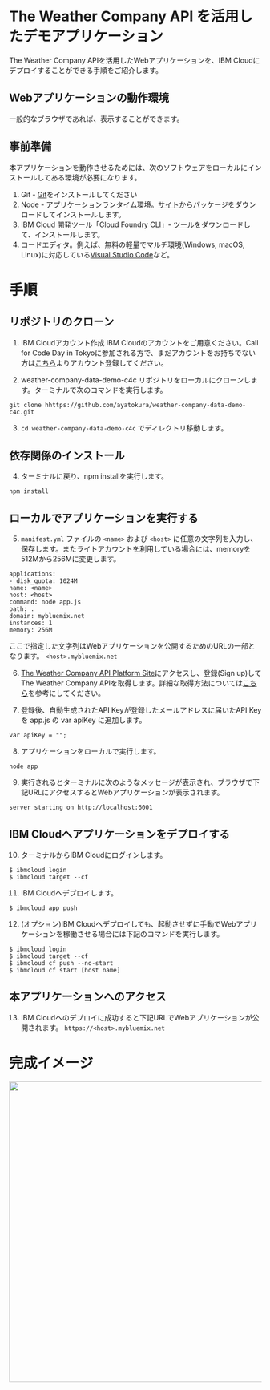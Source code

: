 # The Weather Company API を活用したデモアプリケーション
The Weather Company APIを活用したWebアプリケーションを、IBM Cloudにデプロイすることができる手順をご紹介します。

## Webアプリケーションの動作環境
一般的なブラウザであれば、表示することができます。

## 事前準備
本アプリケーションを動作させるためには、次のソフトウェアをローカルにインストールしてある環境が必要になります。
1. Git - [Git](https://git-scm.com/downloads)をインストールしてください
2. Node - アプリケーションランタイム環境。[サイト](https://nodejs.org/en/)からパッケージをダウンロードしてインストールします。
3. IBM Cloud 開発ツール「Cloud Foundry CLI」- [ツール](https://console.bluemix.net/docs/cli/index.html#cli)をダウンロードして、インストールします。
4. コードエディタ。例えば、無料の軽量でマルチ環境(Windows, macOS, Linux)に対応している[Visual Studio Code](https://code.visualstudio.com/)など。

# 手順
## リポジトリのクローン

1. IBM Cloudアカウント作成
IBM Cloudのアカウントをご用意ください。Call for Code Day in Tokyoに参加される方で、まだアカウントをお持ちでない方は[こちら](https://ibm.biz/BdYzDx
)よりアカウント登録してください。

2. weather-company-data-demo-c4c リポジトリをローカルにクローンします。ターミナルで次のコマンドを実行します。  
  ```
  git clone hhttps://github.com/ayatokura/weather-company-data-demo-c4c.git
  ```

3. `cd weather-company-data-demo-c4c` でディレクトリ移動します。

## 依存関係のインストール

4. ターミナルに戻り、npm installを実行します。
  ```
  npm install
  ```

## ローカルでアプリケーションを実行する

5. `manifest.yml` ファイルの `<name>` および `<host>` に任意の文字列を入力し、保存します。またライトアカウントを利用している場合には、memoryを512Mから256Mに変更します。
  ```
applications:
- disk_quota: 1024M
  name: <name>
  host: <host>
  command: node app.js
  path: .
  domain: mybluemix.net
  instances: 1
  memory: 256M
  ```
 ここで指定した文字列はWebアプリケーションを公開するためのURLの一部となります。 `<host>.mybluemix.net` 
 
 6. [The Weather Company API Platform Site](https://callforcode.weather.com/)にアクセスし、登録(Sign up)してThe Weather Company APIを取得します。詳細な取得方法については[こちら](https://qiita.com/ayatokura/items/39fcdf140dc6567505bb)を参考にしてください。
 
 7. 登録後、自動生成されたAPI Keyが登録したメールアドレスに届いたAPI Keyを app.js の var apiKey に追加します。
 ```
 var apiKey = "";
 ```
 
 8. アプリケーションをローカルで実行します。
  ```
  node app
  ```
 
 9. 実行されるとターミナルに次のようなメッセージが表示され、ブラウザで下記URLにアクセスするとWebアプリケーションが表示されます。
   ```
  server starting on http://localhost:6001
   ```
 ## IBM Cloudへアプリケーションをデプロイする
 
 10. ターミナルからIBM Cloudにログインします。
  ```
  $ ibmcloud login
  $ ibmcloud target --cf
  ```
 
 11. IBM Cloudへデプロイします。
   ```
  $ ibmcloud app push
  ```
  
 12. (オプション)IBM Cloudへデプロイしても、起動させずに手動でWebアプリケーションを稼働させる場合には下記のコマンドを実行します。
 ```
$ ibmcloud login
$ ibmcloud target --cf
$ ibmcloud cf push --no-start
$ ibmcloud cf start [host name]
```

## 本アプリケーションへのアクセス
13. IBM Cloudへのデプロイに成功すると下記URLでWebアプリケーションが公開されます。
`https://<host>.mybluemix.net`

# 完成イメージ
<img src="https://8ingja.bn.files.1drv.com/y4molxlwvbLVOvjR5SLIGSY8tvPP1NHNYfvDoQf5QIHKpPPUAC-v85AYB60lANnbSkMh2VX2Z9KOeJqu8e9o8FX_q5QP3PWJXdQNWi9rj_fdv8q1-gxEV6CP6mqpvIJUc14SE3eaR3qo6knX-S7LtshIdYpi2NXfcuDhkhw9Qv_9zwVbABUkNEEsaB3xIYGUhcsmTv2sGNemMzvcI55RK3WDQ?width=1730&height=1368&cropmode=none" width="600">
